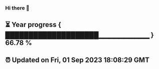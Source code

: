 ### Hi there 👋
⏳ Year progress { ████████████████████▁▁▁▁▁▁▁▁▁▁ } 66.78 %
---
⏰ Updated on Fri, 01 Sep 2023 18:08:29 GMT
---
